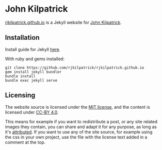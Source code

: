 # John Kilpatrick

[rjkilpatrick.github.io](https://rjkilpatrick.github.io) is a Jekyll website for [John Kilpatrick](https://github.com/rjkilpatrick).

## Installation

Install guide for Jekyll [here](https://jekyllrb.com/docs/installation/).

With ruby and gems installed:

```
git clone https://github.com/rjkilpatrick/rjkilpatrick.github.io
gem install jekyll bundler
bundle install
bundle exec jekyll serve
```

## Licensing

The website source is licensed under the [MIT license](./LICENSE), and the content is licensed under [CC-BY 4.0](https://creativecommons.org/licenses/by/4.0/).

This means for example if you want to redistribute a post, or any site related images they contain, you can share and adapt it for any purpose, as long as it's [attributed](https://wiki.creativecommons.org/wiki/Best_practices_for_attribution#This_is_a_pretty_good_attribution).
If you want to use any of the site source, for example using the css in your own project, use the file with the license text added in a comment at the top.
